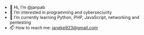 - 👋 Hi, I’m @janpab
- 👀 I’m interested in programming and cyberseciurity
- 🌱 I’m currently learning Python, PHP, JavaScript, networking and pentesting
- 📫 How to reach me: janekp923@gmail.com

<!---
janpab/janpab is a ✨ special ✨ repository because its `README.md` (this file) appears on your GitHub profile.
You can click the Preview link to take a look at your changes.
--->

